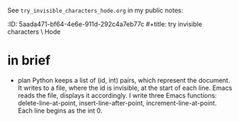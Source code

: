 See `try_invisible_characters_hode.org` in my public notes:

:ID:       5aada471-bf64-4e6e-911d-292c4a7eb77c
#+title: try invisible characters \ Hode

# in brief

* plan
  Python keeps a list of (id, int) pairs,
  which represent the document.
  It writes to a file, where the id is invisible,
  at the start of each line.
  Emacs reads the file, displays it accordingly.
  I write three Emacs functions:
    delete-line-at-point,
    insert-line-after-point,
    increment-line-at-point.
  Each line begins as the int 0.

